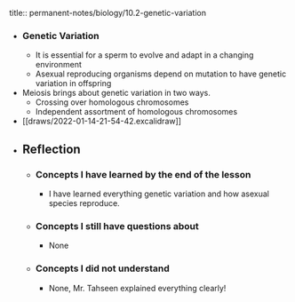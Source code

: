 title:: permanent-notes/biology/10.2-genetic-variation

- ### Genetic Variation
	- It is essential for a sperm to evolve and adapt in a changing environment
	- Asexual reproducing organisms depend on mutation to have genetic variation in offspring
- Meiosis brings about genetic variation in two ways.
	- Crossing over homologous chromosomes
	- Independent assortment of homologous chromosomes
- [[draws/2022-01-14-21-54-42.excalidraw]]
- ## Reflection
	- ### Concepts I have learned by the end of the lesson
		- I have learned everything genetic variation and how asexual species reproduce.
	- ### Concepts I still have questions about
		- None
	- ### Concepts I did not understand
		- None, Mr. Tahseen explained everything clearly!